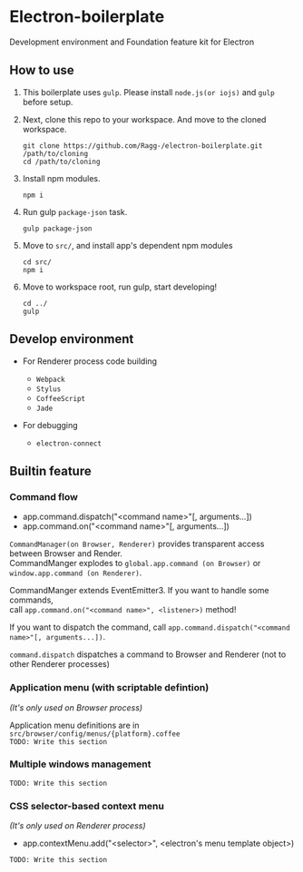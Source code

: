 # Electron-boilerplate
Development environment and Foundation feature kit for Electron

## How to use
1. This boilerplate uses `gulp`.
   Please install `node.js(or iojs)` and `gulp` before setup.

2.  Next, clone this repo to your workspace.
    And move to the cloned workspace.
    ``` shell
    git clone https://github.com/Ragg-/electron-boilerplate.git /path/to/cloning
    cd /path/to/cloning
    ```

3. Install npm modules.
    ``` shell
    npm i
    ```

4. Run gulp `package-json` task.
   ``` shell
   gulp package-json
   ```

5. Move to `src/`, and install app's dependent npm modules
   ``` shell
   cd src/
   npm i
   ```

6. Move to workspace root, run gulp, start developing!
   ``` shell
   cd ../
   gulp
   ```

## Develop environment
- For Renderer process code building
    - `Webpack`
    - `Stylus`
    - `CoffeeScript`
    - `Jade`


- For debugging
    - `electron-connect`


## Builtin feature
### Command flow
- app.command.dispatch("&lt;command name&gt;"[, arguments...])
- app.command.on("&lt;command name&gt;"[, arguments...])

`CommandManager(on Browser, Renderer)` provides transparent access between Browser and Render.  
CommandManger explodes to `global.app.command (on Browser)` or `window.app.command (on Renderer)`.

CommandManger extends EventEmitter3. If you want to handle some commands,  
call `app.command.on("<command name>", <listener>)` method!

If you want to dispatch the command, call `app.command.dispatch("<command name>"[, arguments...])`.

`command.dispatch` dispatches a command to Browser and Renderer (not to other Renderer processes)

### Application menu (with scriptable defintion)
_(It's only used on Browser process)_

Application menu definitions are in `src/browser/config/menus/{platform}.coffee`  
`TODO: Write this section`

### Multiple windows management
`TODO: Write this section`

### CSS selector-based context menu
_(It's only used on Renderer process)_

- app.contextMenu.add("&lt;selector&gt;", &lt;electron's menu template object&gt;)

`TODO: Write this section`
